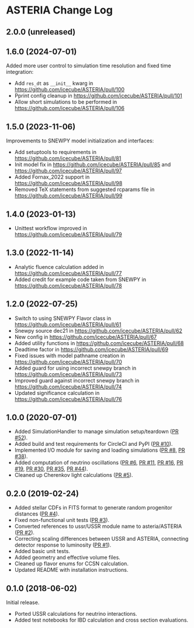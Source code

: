 # ASTERIA Change Log

## 2.0.0 (unreleased)

## 1.6.0 (2024-07-01)

Added more user control to simulation time resolution and fixed time integration:
* Add `res_dt` as `__init__` kwarg in https://github.com/icecube/ASTERIA/pull/100
* Pprint config cleanup in https://github.com/icecube/ASTERIA/pull/101
* Allow short simulations to be performed in https://github.com/icecube/ASTERIA/pull/106

## 1.5.0 (2023-11-06)

Improvements to SNEWPY model initialization and interfaces:
* Add setuptools to requirements in https://github.com/icecube/ASTERIA/pull/81
* Init model fix in https://github.com/icecube/ASTERIA/pull/85 and https://github.com/icecube/ASTERIA/pull/97
* Added Fornax_2022 support in https://github.com/icecube/ASTERIA/pull/98
* Removed TeX statements from suggested rcparams file in https://github.com/icecube/ASTERIA/pull/99

## 1.4.0 (2023-01-13)

* Unittest workflow improved in https://github.com/icecube/ASTERIA/pull/79

## 1.3.0 (2022-11-14)

* Analytic fluence calculation added in https://github.com/icecube/ASTERIA/pull/77
* Added credit for example code taken from SNEWPY in https://github.com/icecube/ASTERIA/pull/78

## 1.2.0 (2022-07-25)

* Switch to using SNEWPY Flavor class in https://github.com/icecube/ASTERIA/pull/61
* Snewpy source dec21 in https://github.com/icecube/ASTERIA/pull/62
* New config in https://github.com/icecube/ASTERIA/pull/67
* Added utility functions in https://github.com/icecube/ASTERIA/pull/68
* Deadtime factor in https://github.com/icecube/ASTERIA/pull/69
* Fixed issues with model pathname creation in https://github.com/icecube/ASTERIA/pull/70
* Added guard for using incorrect snewpy branch in https://github.com/icecube/ASTERIA/pull/73
* Improved guard against incorrect snewpy branch in https://github.com/icecube/ASTERIA/pull/74
* Updated significance calculation in https://github.com/icecube/ASTERIA/pull/76

## 1.0.0 (2020-07-01)

* Added SimulationHandler to manage simulation setup/teardown ([PR #52](https://github.com/icecube/ASTERIA/pull/52)).
* Added build and test requirements for CircleCI and PyPI ([PR #10](https://github.com/icecube/ASTERIA/pull/10)).
* Implemented I/O module for saving and loading simulations ([PR #8](https://github.com/icecube/ASTERIA/pull/8), [PR #38](https://github.com/icecube/ASTERIA/pull/38)).
* Added computation of neutrino oscillations ([PR #6](https://github.com/icecube/ASTERIA/pull/6), [PR #11](https://github.com/icecube/ASTERIA/pull/11), [PR #16](https://github.com/icecube/ASTERIA/pull/16), [PR #19](https://github.com/icecube/ASTERIA/pull/19), [PR #30](https://github.com/icecube/ASTERIA/pull/30), [PR #35](https://github.com/icecube/ASTERIA/pull/35), [PR #44](https://github.com/icecube/ASTERIA/pull/44)).
* Cleaned up Cherenkov light calculations ([PR #5](https://github.com/icecube/ASTERIA/pull/5)).

## 0.2.0 (2019-02-24)

* Added stellar CDFs in FITS format to generate random progenitor distances ([PR #4](https://github.com/icecube/ASTERIA/pull/4)).
* Fixed non-functional unit tests ([PR #3](https://github.com/icecube/ASTERIA/pull/3)).
* Converted references to ussr/USSR module name to asteria/ASTERIA ([PR #2](https://github.com/icecube/ASTERIA/pull/2)).
* Correcting scaling differences between USSR and ASTERIA, connecting detector response to luminosity ([PR #1](https://github.com/icecube/ASTERIA/pull/1)).
* Added basic unit tests.
* Added geometry and effective volume files.
* Cleaned up flavor enums for CCSN calculation.
* Updated README with installation instructions.

## 0.1.0 (2018-06-02)

Initial release.

* Ported USSR calculations for neutrino interactions.
* Added test notebooks for IBD calculation and cross section evaluations.
